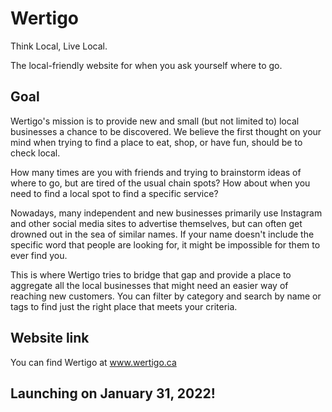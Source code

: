 # Wertigo

Think Local, Live Local.

The local-friendly website for when you ask yourself where to go.

## Goal

Wertigo's mission is to provide new and small (but not limited to) local businesses a chance to be discovered. We believe the first thought on your mind when trying to find a place to eat, shop, or have fun, should be to check local.

How many times are you with friends and trying to brainstorm ideas of where to go, but are tired of the usual chain spots? How about when you need to find a local spot to find a specific service?

Nowadays, many independent and new businesses primarily use Instagram and other social media sites to advertise themselves, but can often get drowned out in the sea of similar names. If your name doesn't include the specific word that people are looking for, it might be impossible for them to ever find you.

This is where Wertigo tries to bridge that gap and provide a place to aggregate all the local businesses that might need an easier way of reaching new customers. You can filter by category and search by name or tags to find just the right place that meets your criteria.

## Website link

You can find Wertigo at www.wertigo.ca

## Launching on January 31, 2022!
